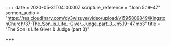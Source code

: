 +++
date = 2020-05-31T04:00:00Z
scripture_reference = "John 5:19-47"
sermon_audio = "https://res.cloudinary.com/dy3wlzuye/video/upload/v1595809849/KingstonChurch/37-The_Son_is_Life_-Giver_Judge_part_3_Jn5.19-47.mp3"
title = "The Son is Life Giver & Judge (part 3)"

+++
